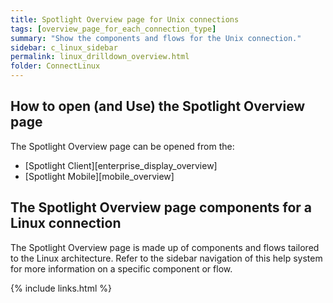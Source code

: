 ```yaml
---
title: Spotlight Overview page for Unix connections
tags: [overview_page_for_each_connection_type]
summary: "Show the components and flows for the Unix connection."
sidebar: c_linux_sidebar
permalink: linux_drilldown_overview.html
folder: ConnectLinux
---
```



## How to open (and Use) the Spotlight Overview page
The Spotlight Overview page can be opened from the:

* [Spotlight Client][enterprise_display_overview]
* [Spotlight Mobile][mobile_overview]

## The Spotlight Overview page components for a Linux connection
The Spotlight Overview page is made up of components and flows tailored to the Linux architecture. Refer to the sidebar navigation of this help system for more information on a specific component or flow.


{% include links.html %}

